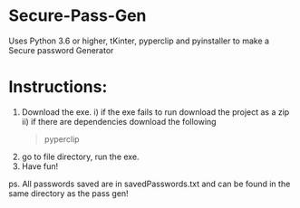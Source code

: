 # Secure-Pass-Gen
Uses Python 3.6 or higher, tKinter, pyperclip and pyinstaller to make a Secure password Generator

# Instructions:
1) Download the exe.
  i) if the exe fails to run download the project as a zip
  ii) if there are dependencies download the following 
    >pyperclip
2) go to file directory, run the exe.
3) Have fun!

ps. All passwords saved are in savedPasswords.txt and can be found in the same directory as the pass gen!
